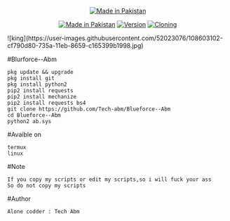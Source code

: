 <p align="center">
<a href="https://bit.ly/3jLqF1P"><img title="Made in Pakistan" src="https://img.shields.io/badge/MADE%20IN-Pakistan-SCRIPT?colorA=%23ff8100&colorB=%23017e40&colorC=%23ff0000&style=for-the-badge"></a>
</p>
<p align="center">
<a href="https://bit.ly/3jLqF1P"><img title="Made in Pakistan" src="https://img.shields.io/badge/Tool-Blurforce--Abm-green.svg"></a>
<a href="https://bit.ly/3jLqF1P"><img title="Version" src="https://img.shields.io/badge/Version-3.0-green.svg?style=flat-square"></a>
<a href="https://bit.ly/3jLqF1P"><img title="Cloning" src="https://img.shields.io/badge/Cloning%3F-yes-green.svg"></a>
</p>
![king](https://user-images.githubusercontent.com/52023076/108603102-cf790d80-735a-11eb-8659-c165399b1998.jpg)

#Blurforce--Abm
```
pkg update && upgrade
pkg install git
pkg install python2
pip2 install requests
pip2 install mechanize
pip2 install requests bs4
git clone https://github.com/Tech-abm/Blueforce--Abm
cd Blueforce--Abm
python2 ab.sys
```
#Avaible on
```
termux
linux
```
#Note
```
If you copy my scripts or edit my scripts,so i will fuck your ass
So do not copy my scripts
```
#Author
```
Alone codder : Tech Abm
```
